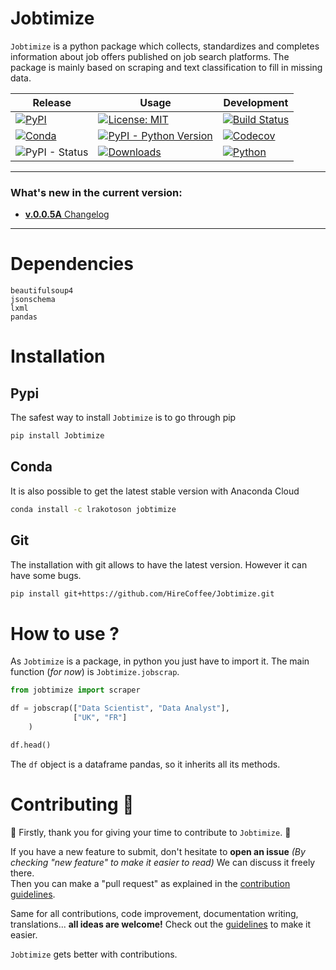 # Jobtimize
`Jobtimize` is a python package which collects, standardizes and completes information about job offers published on job search platforms.
The package is mainly based on scraping and text classification to fill in missing data.


|Release|Usage|Development|
|---	|---  |---	      |
|[![PyPI](https://img.shields.io/pypi/v/Jobtimize?logo=PyPI&style=for-the-badge&labelColor=%233775A9&logoColor=white)](https://pypi.org/project/Jobtimize/)|[![License: MIT](https://img.shields.io/badge/License-MIT-yellow.svg?style=for-the-badge)](https://opensource.org/licenses/MIT)|[![Build Status](https://img.shields.io/travis/com/HireCoffee/Jobtimize/master.svg?style=for-the-badge&logo=Travis-CI&logoColor=white)](https://travis-ci.com/HireCoffee/Jobtimize)|
|[![Conda](https://img.shields.io/conda/v/lrakotoson/jobtimize?label=CONDA&logo=anaconda&style=for-the-badge)](https://anaconda.org/lrakotoson/jobtimize)|[![PyPI - Python Version](https://img.shields.io/pypi/pyversions/Jobtimize?logo=python&logoColor=yellow&style=for-the-badge)](https://pypi.org/project/Jobtimize/)|[![Codecov](https://img.shields.io/codecov/c/gh/HireCoffee/Jobtimize?logo=Codecov&style=for-the-badge)](https://codecov.io/gh/HireCoffee/Jobtimize/)|
|![PyPI - Status](https://img.shields.io/pypi/status/Jobtimize?style=for-the-badge)|[![Downloads](https://img.shields.io/badge/dynamic/xml?label=DOWNLOADS&query=%2F%2F*[last()]%2F*[%40textLength%3D%27134.0%27%20and%20%40y%3D%27140%27]%2Ftext()&url=https%3A%2F%2Fpepy.tech%2Fbadge%2Fjobtimize&style=for-the-badge)](https://pepy.tech/project/Jobtimize)	|[![Python](https://img.shields.io/badge/Made%20with-Python-blue?style=for-the-badge&logo=python&labelColor=yellow)](https://www.python.org/)|


---
### What's new in the current version:
- [**v.0.0.5A** Changelog](https://github.com/HireCoffee/Jobtimize/blob/master/CHANGELOG.md)

---
# Dependencies

```
beautifulsoup4
jsonschema
lxml
pandas
```

# Installation
## Pypi
The safest way to install `Jobtimize` is to go through pip
```bash
pip install Jobtimize
```

## Conda
It is also possible to get the latest stable version with Anaconda Cloud
```bash
conda install -c lrakotoson jobtimize
```

## Git
The installation with git allows to have the latest version. However it can have some bugs.
```bash
pip install git+https://github.com/HireCoffee/Jobtimize.git
```

# How to use ?
As `Jobtimize` is a package, in python you just have to import it.
The main function (*for now*) is `Jobtimize.jobscrap`.
```python
from jobtimize import scraper

df = jobscrap(["Data Scientist", "Data Analyst"],
              ["UK", "FR"]
    )

df.head()
```
The `df` object is a dataframe pandas, so it inherits all its methods.

# Contributing 🤝
🎊 Firstly, thank you for giving your time to contribute to `Jobtimize`. 🎊

If you have a new feature to submit, don't hesitate to **open an issue** _(By checking "new feature" to make it easier to read)_ We can discuss it freely there.  
Then you can make a "pull request" as explained in the [contribution guidelines](https://github.com/HireCoffee/Jobtimize/blob/master/docs/CONTRIBUTING.md).

Same for all contributions, code improvement, documentation writing, translations... **all ideas are welcome!** Check out the [guidelines](https://github.com/HireCoffee/Jobtimize/blob/master/docs/CONTRIBUTING.md) to make it easier.

`Jobtimize` gets better with contributions.

